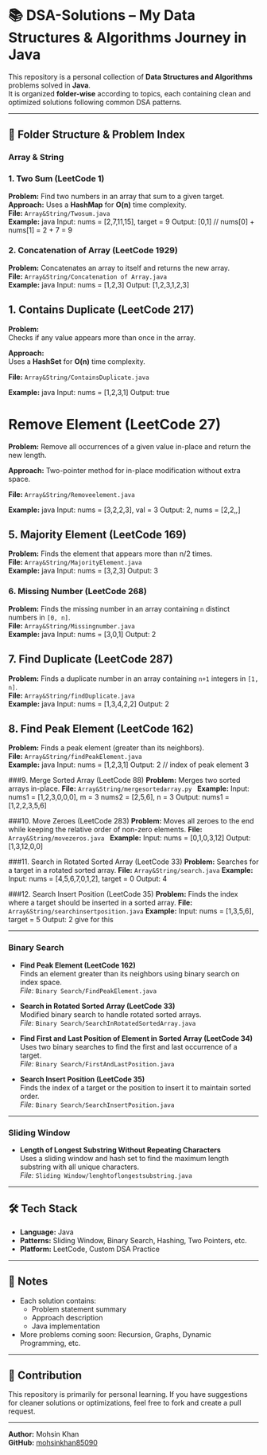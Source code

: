 # 📚 DSA-Solutions – My Data Structures & Algorithms Journey in Java

This repository is a personal collection of **Data Structures and Algorithms** problems solved in **Java**.  
It is organized **folder-wise** according to topics, each containing clean and optimized solutions following common DSA patterns.

---

## 📂 Folder Structure & Problem Index


### **Array & String**


### 1. Two Sum (LeetCode 1)
**Problem:** Find two numbers in an array that sum to a given target.  
**Approach:** Uses a **HashMap** for **O(n)** time complexity.  
**File:** `Array&String/Twosum.java`  
**Example:**
java
Input: nums = [2,7,11,15], target = 9
Output: [0,1] // nums[0] + nums[1] = 2 + 7 = 9

### 2. Concatenation of Array (LeetCode 1929)
**Problem:** Concatenates an array to itself and returns the new array.  
**File:** `Array&String/Concatenation of Array.java`  
**Example:**
java
Input: nums = [1,2,3]
Output: [1,2,3,1,2,3]


## 1. Contains Duplicate (LeetCode 217)

**Problem:**  
Checks if any value appears more than once in the array.

**Approach:**  
Uses a **HashSet** for **O(n)** time complexity.  

**File:** `Array&String/ContainsDuplicate.java`  

**Example:**
java
Input: nums = [1,2,3,1]
Output: true


# Remove Element (LeetCode 27)

**Problem:** Remove all occurrences of a given value in-place and return the new length.

**Approach:** Two-pointer method for in-place modification without extra space.

**File:** `Array&String/Removeelement.java`

**Example:**
java
Input: nums = [3,2,2,3], val = 3
Output: 2, nums = [2,2,_,_]

## 5. Majority Element (LeetCode 169)
**Problem:** Finds the element that appears more than n/2 times.  
**File:** `Array&String/MajorityElement.java`  
**Example:**
java
Input: nums = [3,2,3]
Output: 3


### 6. Missing Number (LeetCode 268)
**Problem:** Finds the missing number in an array containing `n` distinct numbers in `[0, n]`.  
**File:** `Array&String/Missingnumber.java`  
**Example:**
java
Input: nums = [3,0,1]
Output: 2

## 7. Find Duplicate (LeetCode 287)
**Problem:** Finds a duplicate number in an array containing `n+1` integers in `[1, n]`.  
**File:** `Array&String/findDuplicate.java`  
**Example:**
java
Input: nums = [1,3,4,2,2]
Output: 2

## 8. Find Peak Element (LeetCode 162)
**Problem:** Finds a peak element (greater than its neighbors).  
**File:** `Array&String/findPeakElement.java`  
**Example:**
java
Input: nums = [1,2,3,1]
Output: 2 // index of peak element 3


###9. Merge Sorted Array (LeetCode 88) 
**Problem:** Merges two sorted arrays in-place.
**File:** `Array&String/mergesortedarray.py `
**Example:**
Input: nums1 = [1,2,3,0,0,0], m = 3 nums2 = [2,5,6], n = 3 
Output: nums1 = [1,2,2,3,5,6] 


###10. Move Zeroes (LeetCode 283) 
**Problem:** Moves all zeroes to the end while keeping the relative order of non-zero elements. 
**File:** `Array&String/movezeros.java `
**Example:**
Input: nums = [0,1,0,3,12] 
Output: [1,3,12,0,0] 


###11. Search in Rotated Sorted Array (LeetCode 33)
**Problem:** Searches for a target in a rotated sorted array. 
**File:**  `Array&String/search.java` 
**Example:**
Input: nums = [4,5,6,7,0,1,2], target = 0 
Output: 4 


###12. Search Insert Position (LeetCode 35) 
**Problem:** Finds the index where a target should be inserted in a sorted array. 
**File:** `Array&String/searchinsertposition.java`
**Example:**
Input: nums = [1,3,5,6], target = 5 
Output: 2 give for this

---

### **Binary Search**
- **Find Peak Element (LeetCode 162)**  
  Finds an element greater than its neighbors using binary search on index space.  
  *File:* `Binary Search/FindPeakElement.java`

- **Search in Rotated Sorted Array (LeetCode 33)**  
  Modified binary search to handle rotated sorted arrays.  
  *File:* `Binary Search/SearchInRotatedSortedArray.java`

- **Find First and Last Position of Element in Sorted Array (LeetCode 34)**  
  Uses two binary searches to find the first and last occurrence of a target.  
  *File:* `Binary Search/FirstAndLastPosition.java`

- **Search Insert Position (LeetCode 35)**  
  Finds the index of a target or the position to insert it to maintain sorted order.  
  *File:* `Binary Search/SearchInsertPosition.java`

---

### **Sliding Window**
- **Length of Longest Substring Without Repeating Characters**  
  Uses a sliding window and hash set to find the maximum length substring with all unique characters.  
  *File:* `Sliding Window/lenghtoflongestsubstring.java`

---

## 🛠 Tech Stack
- **Language:** Java  
- **Patterns:** Sliding Window, Binary Search, Hashing, Two Pointers, etc.  
- **Platform:** LeetCode, Custom DSA Practice  

---

## 📌 Notes
- Each solution contains:
  - Problem statement summary
  - Approach description
  - Java implementation
- More problems coming soon: Recursion, Graphs, Dynamic Programming, etc.

---

## 🤝 Contribution
This repository is primarily for personal learning. If you have suggestions for cleaner solutions or optimizations, feel free to fork and create a pull request.

---

**Author:** Mohsin Khan  
**GitHub:** [mohsinkhan85090](https://github.com/mohsinkhan85090)
